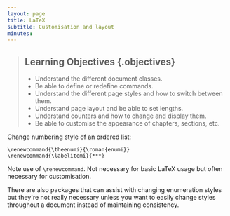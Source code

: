 ```yaml
---
layout: page
title: LaTeX
subtitle: Customisation and layout
minutes: 
---
```


> ## Learning Objectives {.objectives}
>
> * Understand the different document classes.
> * Be able to define or redefine commands.
> * Understand the different page styles and how to switch between them.
> * Understand page layout and be able to set lengths.
> * Understand counters and how to change and display them.
> * Be able to customise the appearance of chapters, sections, etc.


Change numbering style of an ordered list:

~~~ {.tex}
\renewcommand{\theenumi}{\roman{enumi}}
\renewcommand{\labelitemi}{***}
~~~

Note use of `\renewcommand`.
Not necessary for basic LaTeX usage but often necessary for customisation.

There are also packages that can assist with changing enumeration styles but
they're not really necessary unless you want to easily change styles throughout
a document instead of maintaining consistency.

